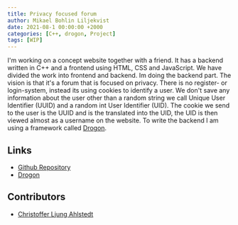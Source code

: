 ```yaml
---
title: Privacy focused forum
author: Mikael Bohlin Liljekvist
date: 2021-08-1 00:00:00 +2000
categories: [C++, drogon, Project]
tags: [WIP]
---
```


I'm working on a concept website together with a friend. It has a backend written in C++ and a frontend using HTML, CSS and JavaScript. We have divided the work into frontend and backend. Im doing the backend part. The vision is that it's a forum that is focused on privacy. There is no register- or login-system, instead its using cookies to identify a user. We don't save any information about the user other than a random string we call Unique User Identifier (UUID) and a random int User Identifier (UID). The cookie we send to the user is the UUID and is the translated into the UID, the UID is then viewed almost as a username on the website. To write the backend I am using a framework called [Drogon](https://github.com/drogonframework/drogon).

## Links

* [Github Repository](https://github.com/liljekvist/website)
* [Drogon](https://github.com/drogonframework/drogon)

## Contributors

* [Christoffer Ljung Ahlstedt](https://github.com/ChristofferLjungAhlstedt)